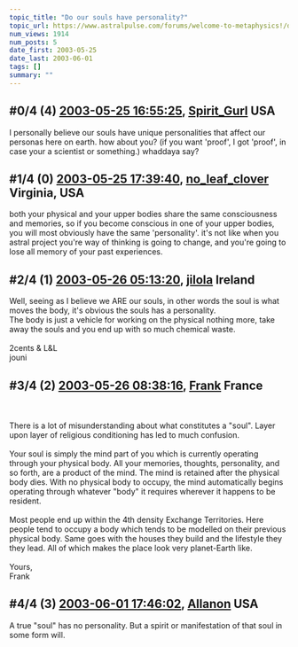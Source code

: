 ```yaml
---
topic_title: "Do our souls have personality?"
topic_url: https://www.astralpulse.com/forums/welcome-to-metaphysics!/do-our-souls-have-personality
num_views: 1914
num_posts: 5
date_first: 2003-05-25
date_last: 2003-06-01
tags: []
summary: ""
---
```


## \#0/4 (4) [2003-05-25 16:55:25](https://www.astralpulse.com/forums/index.php?msg=120387), [Spirit_Gurl](https://www.astralpulse.com/forums/profile/?u=1873) USA ##
<section>
I personally believe our souls have unique personalities that affect our personas here on earth. how about you? (if you want 'proof', I got 'proof', in case your a scientist or something.) whaddaya say?
</section>

## \#1/4 (0) [2003-05-25 17:39:40](https://www.astralpulse.com/forums/index.php?msg=32141), [no_leaf_clover](https://www.astralpulse.com/forums/profile/?u=1764) Virginia, USA ##
<section>
both your physical and your upper bodies share the same consciousness and memories, so if you become conscious in one of your upper bodies, you will most obviously have the same 'personality'. it's not like when you astral project you're way of thinking is going to change, and you're going to lose all memory of your past experiences.
</section>

## \#2/4 (1) [2003-05-26 05:13:20](https://www.astralpulse.com/forums/index.php?msg=32169), [jilola](https://www.astralpulse.com/forums/profile/?u=755) Ireland ##
<section>
Well, seeing as I believe we ARE our souls, in other words the soul is what moves the body, it's obvious the souls has a personality.
<br>
The body is just a vehicle for working on the physical nothing more, take away the souls and you end up with so much chemical waste.
<br>
<br>
2cents &amp; L&amp;L
<br>
jouni
</section>

## \#3/4 (2) [2003-05-26 08:38:16](https://www.astralpulse.com/forums/index.php?msg=32186), [Frank](https://www.astralpulse.com/forums/profile/?u=359) France ##
<section>
<br>
<br>
There is a lot of misunderstanding about what constitutes a "soul". Layer upon layer of religious conditioning has led to much confusion.
<br>
<br>
Your soul is simply the mind part of you which is currently operating through your physical body. All your memories, thoughts, personality, and so forth, are a product of the mind. The mind is retained after the physical body dies. With no physical body to occupy, the mind automatically begins operating through whatever "body" it requires wherever it happens to be resident.
<br>
<br>
Most people end up within the 4th density Exchange Territories. Here people tend to occupy a body which tends to be modelled on their previous physical body. Same goes with the houses they build and the lifestyle they they lead. All of which makes the place look very planet-Earth like.
<br>
<br>
Yours,
<br>
Frank
</section>

## \#4/4 (3) [2003-06-01 17:46:02](https://www.astralpulse.com/forums/index.php?msg=32940), [Allanon](https://www.astralpulse.com/forums/profile/?u=2217) USA ##
<section>
A true "soul" has no personality. But a spirit or manifestation of that soul in some form will.
</section>